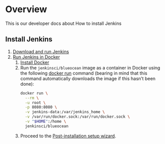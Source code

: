 # Overview

This is our developer docs about How to install Jenkins

## Install Jenkins
1. [Download and run Jenkins](https://jenkins.io/doc/pipeline/tour/getting-started/)
2. [Run Jenkins in Docker](https://jenkins.io/doc/book/installing/#downloading-and-running-jenkins-in-docker)
    1. [Install Docker](../docker/install.md)
    2. Run the `jenkinsci/blueocean` image as a container in Docker using the following [docker run](https://docs.docker.com/engine/reference/commandline/run/) command (bearing in mind that this command automatically downloads the image if this hasn’t been done):
        ```bash
        docker run \
          --rm \
          -u root \
          -p 8080:8080 \
          -v jenkins-data:/var/jenkins_home \
          -v /var/run/docker.sock:/var/run/docker.sock \
          -v "$HOME":/home \
          jenkinsci/blueocean
        ```
    3. Proceed to the [Post-installation setup wizard](https://jenkins.io/doc/book/installing/#setup-wizard).
       